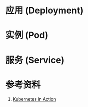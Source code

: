 # 应用 (Deployment)


# 实例 (Pod)


# 服务 (Service)


# 参考资料

1. [Kubernetes in Action](https://item.jd.com/12510666.html)
